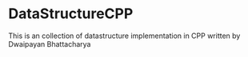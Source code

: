 # DataStructureCPP
This is an collection of datastructure implementation in CPP written by Dwaipayan Bhattacharya
